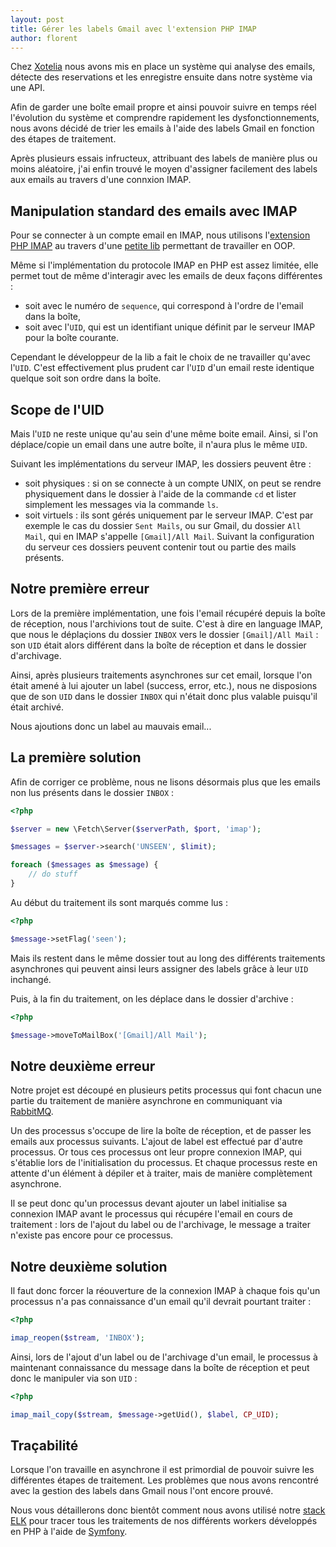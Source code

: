 ```yaml
---
layout: post
title: Gérer les labels Gmail avec l'extension PHP IMAP
author: florent
---
```


Chez [Xotelia](http://www.xotelia.com/) nous avons mis en place un système qui analyse des emails, détecte des reservations et les enregistre ensuite dans notre système via une API.

Afin de garder une boîte email propre et ainsi pouvoir suivre en temps réel l'évolution du système et comprendre rapidement les dysfonctionnements, nous avons décidé de trier les emails à l'aide des labels Gmail en fonction des étapes de traitement.

Après plusieurs essais infructeux, attribuant des labels de manière plus ou moins aléatoire, j'ai enfin trouvé le moyen d'assigner facilement des labels aux emails au travers d'une connxion IMAP.

## Manipulation standard des emails avec IMAP

Pour se connecter à un compte email en IMAP, nous utilisons l'[extension PHP IMAP](http://php.net/manual/fr/book.imap.php) au travers d'une [petite lib](https://github.com/tedious/Fetch) permettant de travailler en OOP.

Même si l'implémentation du protocole IMAP en PHP est assez limitée, elle permet tout de même d'interagir avec les emails de deux façons différentes :

* soit avec le numéro de `sequence`, qui correspond à l'ordre de l'email dans la boîte,
* soit avec l'`UID`, qui est un identifiant unique définit par le serveur IMAP pour la boîte courante.

Cependant le développeur de la lib a fait le choix de ne travailler qu'avec l'`UID`. C'est effectivement plus prudent car l'`UID` d'un email reste identique quelque soit son ordre dans la boîte.

## Scope de l'UID

Mais l'`UID` ne reste unique qu'au sein d'une même boite email. Ainsi, si l'on déplace/copie un email dans une autre boîte, il n'aura plus le même `UID`.

Suivant les implémentations du serveur IMAP, les dossiers peuvent être :

* soit physiques : si on se connecte à un compte UNIX, on peut se rendre physiquement dans le dossier à l'aide de la commande `cd` et lister simplement les messages via la commande `ls`.
* soit virtuels : ils sont gérés uniquement par le serveur IMAP. C'est par exemple le cas du dossier `Sent Mails`, ou sur Gmail, du dossier `All Mail`, qui en IMAP s'appelle `[Gmail]/All Mail`. Suivant la configuration du serveur ces dossiers peuvent contenir tout ou partie des mails présents.

## Notre première erreur

Lors de la première implémentation, une fois l'email récupéré depuis la boîte de réception, nous l'archivions tout de suite. C'est à dire en language IMAP, que nous le déplaçions du dossier `INBOX` vers le dossier `[Gmail]/All Mail` : son `UID` était alors différent dans la boîte de réception et dans le dossier d'archivage.

Ainsi, après plusieurs traitements asynchrones sur cet email, lorsque l'on était amené à lui ajouter un label (success, error, etc.), nous ne disposions que de son `UID` dans le dossier `INBOX` qui n'était donc plus valable puisqu'il était archivé.

Nous ajoutions donc un label au mauvais email...

## La première solution

Afin de corriger ce problème, nous ne lisons désormais plus que les emails non lus présents dans le dossier `INBOX` :

```php
<?php

$server = new \Fetch\Server($serverPath, $port, 'imap');

$messages = $server->search('UNSEEN', $limit);

foreach ($messages as $message) {
    // do stuff
}
```

Au début du traitement ils sont marqués comme lus :

```php
<?php

$message->setFlag('seen');
```

Mais ils restent dans le même dossier tout au long des différents traitements asynchrones qui peuvent ainsi leurs assigner des labels grâce à leur `UID` inchangé.

Puis, à la fin du traitement, on les déplace dans le dossier d'archive :

```php
<?php

$message->moveToMailBox('[Gmail]/All Mail');
```

## Notre deuxième erreur

Notre projet est découpé en plusieurs petits processus qui font chacun une partie du traitement de manière asynchrone en communiquant via [RabbitMQ](http://www.rabbitmq.com/).

Un des processus s'occupe de lire la boîte de réception, et de passer les emails aux processus suivants. L'ajout de label est effectué par d'autre processus. Or tous ces processus ont leur propre connexion IMAP, qui s'établie lors de l'initialisation du processus. Et chaque processus reste en attente d'un élément à dépiler et à traiter, mais de manière complètement asynchrone.

Il se peut donc qu'un processus devant ajouter un label initialise sa connexion IMAP avant le processus qui récupére l'email en cours de traitement : lors de l'ajout du label ou de l'archivage, le message a traiter n'existe pas encore pour ce processus.


## Notre deuxième solution

Il faut donc forcer la réouverture de la connexion IMAP à chaque fois qu'un processus n'a pas connaissance d'un email qu'il devrait pourtant traiter :

```php
<?php

imap_reopen($stream, 'INBOX');
```

Ainsi, lors de l'ajout d'un label ou de l'archivage d'un email, le processus à maintenant connaissance du message dans la boîte de réception et peut donc le manipuler via son `UID` :

```php
<?php

imap_mail_copy($stream, $message->getUid(), $label, CP_UID);
```

## Traçabilité

Lorsque l'on travaille en asynchrone il est primordial de pouvoir suivre les différentes étapes de traitement. Les problèmes que nous avons rencontré avec la gestion des labels dans Gmail nous l'ont encore prouvé.

Nous vous détaillerons donc bientôt comment nous avons utilisé notre [stack ELK](/installer-une-stack-elk-rapidement/) pour tracer tous les traitements de nos différents workers développés en PHP à l'aide de [Symfony](http://symfony.com/).
